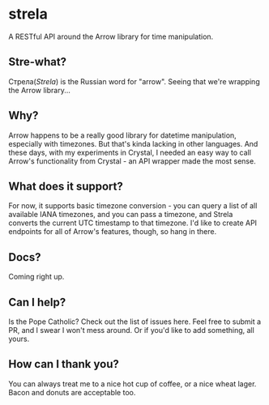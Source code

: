 # strela
A RESTful API around the Arrow library for time manipulation.

## Stre-what?
Cтрела(*Strela*) is the Russian word for "arrow". Seeing that we're wrapping the Arrow library...

## Why?
Arrow happens to be a really good library for datetime manipulation, especially with timezones. But that's kinda lacking
in other languages. And these days, with my experiments in Crystal, I needed an easy way to call Arrow's functionality from Crystal - 
an API wrapper made the most sense.

## What does it support?
For now, it supports basic timezone conversion - you can query a list of all available IANA timezones, and you can pass a timezone,
and Strela converts the current UTC timestamp to that timezone. I'd like to create API endpoints for all of Arrow's features, though,
so hang in there. 

## Docs?
Coming right up.

## Can I help?
Is the Pope Catholic?
Check out the list of issues here. Feel free to submit a PR, and I swear I won't mess around. Or if you'd like to add something, all
yours.

## How can I thank you?
You can always treat me to a nice hot cup of coffee, or a nice wheat lager. Bacon and donuts are acceptable too.
